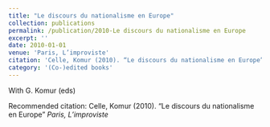 ```yaml
---
title: "Le discours du nationalisme en Europe"
collection: publications
permalink: /publication/2010-Le discours du nationalisme en Europe
excerpt: ''
date: 2010-01-01
venue: 'Paris, L’improviste'
citation: 'Celle, Komur (2010). “Le discours du nationalisme en Europe” <i>Paris, L’improviste</i>'
category: '(Co-)edited books'
---
```

With G. Komur (eds)

Recommended citation: Celle, Komur (2010). “Le discours du nationalisme en Europe” <i>Paris, L’improviste</i>